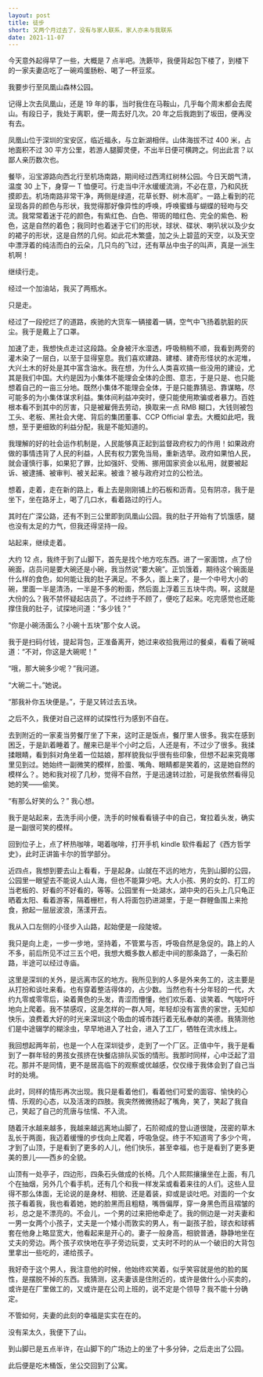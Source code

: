 ```yaml
---
layout: post
title: 徒步
short: 又两个月过去了，没有与家人联系，家人亦未与我联系
date: 2021-11-07
---
```


今天意外起得早了一些，大概是 7 点半吧。洗簌毕，我便背起包下楼了，到楼下的一家夫妻店吃了一碗鸡蛋肠粉、喝了一杯豆浆。

我要步行至凤凰山森林公园。

记得上次去凤凰山，还是 19 年的事，当时我住在马鞍山，几乎每个周末都会去爬山。有段日子，我处于离职，便一周去好几次。20 年之后我跑到了坂田，便再没有去。

凤凰山位于深圳的宝安区，临近福永，与立新湖相伴。山体海拔不过 400 米，占地面积不过 30 平方公里，若游人腿脚灵便，不出半日便可横跨之。何出此言？以鄙人亲历数次也。

餐毕，沿宝源路向西北行至机场南路，期间经过西湾红树林公园。今日天朗气清，温度 30 上下，身穿一 T 恤便可。行走当中汗水缓缓流淌，不必在意，乃和风抚摸即去。机场南路非常干净，两侧是绿道，花草长野、树木高旷。一路上看到的花呈现各异的颜色与形状，我觉得那好像异性的呼唤，呼唤蜜蜂与蝴蝶的轻吻与交流。我常常着迷于花的颜色，有紫红色、白色、带斑的暗红色、完全的紫色、粉色，这是自然的着色；我同时也着迷于它们的形状，球状、碟状、喇叭状以及少女的裙子的形状，这是自然的几何。如此花木繁盛，加之头上碧蓝的天空，以及天空中漂浮着的纯洁而白的云朵，几只鸟的飞过，还有草丛中虫子的叫声，真是一派生机啊！

继续行走。

经过一个加油站，我买了两瓶水。

只是走。

经过了一段挖烂了的道路，疾驰的大货车一辆接着一辆，空气中飞扬着肮脏的灰尘。我于是戴上了口罩。

加速了走，我想快点走过这段路。全身被汗水湿透，呼吸稍稍不顺，我看到两旁的灌木染了一层白，以至于显得窒息。我们喜欢建路、建楼、建奇形怪状的水泥堆，大兴土木的好处是其中富含油水。我在想，为什么人类喜欢搞一些没用的建设，尤其是我们中国。大约是因为小集体不能理会全体的企图、意志，于是只是、也只能想着自己的一亩三分地。既然小集体不能理会全体，于是只能靠猜忌、靠谋略，尽可能多的为小集体谋求利益。集体间利益冲突时，便只能使用欺骗或者暴力。百姓根本看不到其中的厉害，只是被雇佣去劳动，换取来一点 RMB 糊口，大钱则被包工头、老板、黑社会大佬、背后的集团董事、CCP Official 拿去。大概如此吧，我想，至于更细致的利益分配，我是不能知道的。

我理解的好的社会运作机制是，人民能够真正起到监督政府权力的作用！如果政府做的事情违背了人民的利益，人民有权力罢免当局，重新选举。政府如果怕人民，就会谨慎行事，如果犯了罪，比如强奸、受贿、挪用国家资金以私用，就要被起诉、被逮捕、被审判、被关起来。被谁？被与政府对立的公检法。

想着，走着，走在新的路上，看上去是刚刚铺上的石板和沥青。见有阴凉，我于是坐下，坐在路牙上，喝了几口水，看着路过的行人。

其时在广深公路，还有不到三公里即到凤凰山公园。我的肚子开始有了饥饿感，腿也没有太足的力气，但我还得坚持一段。

站起来，继续走着。

大约 12 点，我终于到了山脚下，首先是找个地方吃东西。进了一家面馆，点了份碗面，店员问是要大碗还是小碗，我当然说“要大碗”。正饥饿着，期待这个碗面是什么样的食色，如何能让我的肚子满足。不多久，面上来了，是一个中号大小的碗，里面一半是清汤，一半是不多的粉面，然后面上浮着三五块牛肉。啊，这就是大份的么？我不禁怀疑起店员了。不过终于不顾了，便吃了起来。吃完感觉也还能撑住我的肚子，试探地问道：“多少钱？”

“你是小碗汤面么？小碗十五块”那个女人说。

我于是扫码付钱，提起背包，正准备离开，她过来收拾我用过的餐桌，看看了碗喊道：“不对，你这是大碗呢！”

“哦，那大碗多少呢？”我问道。

“大碗二十。”她说。

“那我补你五块便是。”，于是又转过去五块。

之后不久，我便对自己这样的试探性行为感到不自在。

去到附近的一家麦当劳餐厅坐了下来，这时正是饭点，餐厅里人很多。我实在感到困乏，于是趴着睡着了。醒来已是半个小时之后，人还是有，不过少了很多。我揉揉眼睛，看到斜对角坐着一位姑娘，那样貌我似乎很有些印象，但想不起来究竟哪里见到过。她始终一副微笑的模样，脸蛋、嘴角、眼睛都是笑着的，这是她自然的模样么？。她和我对视了几秒，觉得不自然，于是迅速转过脸，可是我依然看得见她的笑——偷笑。

“有那么好笑的么？” 我心想。

我于是站起来，去洗手间小便，洗手的时候看看镜子中的自己，耷拉着头发，确实是一副很可笑的模样。

回到位子上，点了杯热咖啡，喝着咖啡，打开手机 kindle 软件看起了《西方哲学史》，此时正讲笛卡尔的哲学部分。

近四点，我想到要去山上看看，于是起身。山就在不远的地方，先到山脚的公园，公园里一眼望去不能说人山人海，但也不能算少吧。大人小孩、男的女的、打工的当老板的、好看的不好看的，等等。公园里有一处湖水，湖中央的石头上几只龟正晒着太阳、看着游客，隔着栅栏，有人将面包扔进湖里，于是一群鲤鱼围上来抢食，掀起一层层波浪，荡漾开去。

我从入口左侧的小径步入山路，起始便是一段陡坡。

我只是向上走，一步一步地，坚持着，不管累与否，呼吸自然是急促的。路上的人不多，前后所见不过三五个吧，我想大概多数人都走中间的那条路了，一条石阶路，半途可以经过寺庙。

这里是深圳的关外，是远离市区的地方。我所见到的人多是外来务工的，这主要是从打扮和谈吐来看。也有穿着整洁得体的，占少数。当然也有十分年轻的一代，大约九零或零零后，染着黄色的头发，青涩而懵懂，他们欢乐着、谈笑着、气喘吁吁地向上爬着。我不禁感叹，这是怎样的一群人呵，年轻却没有富贵的家世，无知却快乐，浪费着大好的时光来深圳这个吸血的城市践行着无私奉献的美德。我猜测他们是中途辍学的糊涂虫，早早地进入了社会，进入了工厂，牺牲在流水线上。

我回想起两年前，也是一个人在深圳徒步，走到了一个厂区。正值中午，我于是看到了一群年轻的男孩女孩挤在快餐店排队买饭的情形。我那时同样，心中泛起了泪花。那并不是同情，更不是居高临下的观察或优越感，仅仅缘于我体会到了自己当时的处境。

此时，同样的情形再次出现。我只是看着他们，看着他们可爱的面容、愉快的心情、乐观的心态，以及活泼的四肢。我突然微微扬起了嘴角，笑了，笑起了我自己，笑起了自己的荒唐与怯懦、不入流。

随着汗水越来越多，我越来越远离地山脚了，石阶砌成的登山道很陡，茂密的草木乱长于两面，我迈着缓慢的步伐向上爬着，呼吸急促。终于不知道弯了多少个弯，才到了山顶，于是看到了更多的人儿，他们快乐，甚至幸福，也于是看到了更多更美的景儿——西乡的全貌。

山顶有一处亭子，四边形，四条石头做成的长椅。几个人熙熙攘攘坐在上面，有几个在抽烟，另外几个看手机，还有几个和我一样发呆或看着来往的人们。这些人显得不那么体面，无论说的是身材、相貌、还是着装，抑或是谈吐吧。对面的一个女孩子看着我，我也看着她，她的脸黑而且粗糙，嘴唇偏厚，穿一身黑色而且褶皱的衫，总之是不漂亮的。不会儿，一个男的过来把他牵走了。我的侧边是一对夫妻和一男一女两个小孩子，丈夫是一个矮小而敦实的男人，有一副孩子脸，球衣和球裤套在他身上略显宽大，他看起来是开心的。妻子一般身高，相貌普通，静静地坐在丈夫的旁边。两个孩子欢快地在亭子旁边玩耍，丈夫时不时的从一个破旧的大背包里拿出一些吃的，递给孩子。

我好奇于这个男人，我注意他的时候，他始终欢笑着，似乎笑容就是他的脸的属性，是摆脱不掉的东西。我猜测，这夫妻该是住附近的，或许是做什么小买卖的，或许是在厂里做工的，又或许是在公司上班的，说不定是个领导？我不能十分确定。

不管如何，夫妻的此刻的幸福是实实在在的。

没有呆太久，我便下了山。

到山脚已是五点半许，在山脚下的广场边上的坐了十多分钟，之后走出了公园。

此后便是吃木桶饭，坐公交回到了公寓。
